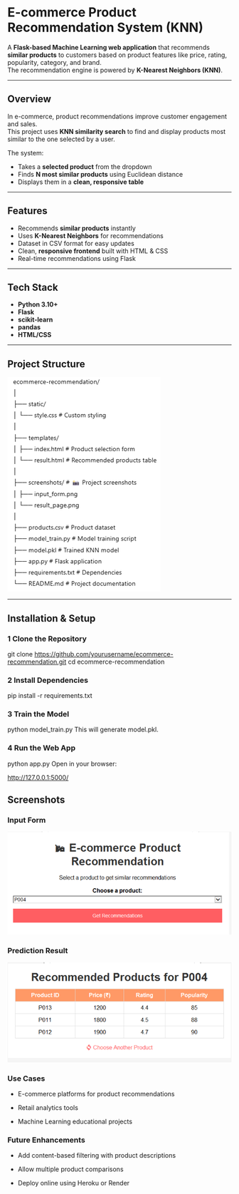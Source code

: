 #  E-commerce Product Recommendation System (KNN)

A **Flask-based Machine Learning web application** that recommends **similar products** to customers based on product features like price, rating, popularity, category, and brand.  
The recommendation engine is powered by **K-Nearest Neighbors (KNN)**.

---

##  Overview
In e-commerce, product recommendations improve customer engagement and sales.  
This project uses **KNN similarity search** to find and display products most similar to the one selected by a user.

The system:
- Takes a **selected product** from the dropdown
- Finds **N most similar products** using Euclidean distance
- Displays them in a **clean, responsive table**

---

##  Features
-  Recommends **similar products** instantly
-  Uses **K-Nearest Neighbors** for recommendations
-  Dataset in CSV format for easy updates
-  Clean, **responsive frontend** built with HTML & CSS
-  Real-time recommendations using Flask

---

##  Tech Stack
- **Python 3.10+**
- **Flask**
- **scikit-learn**
- **pandas**
- **HTML/CSS**

---

##  Project Structure
![alt text](image.png)


---

##  Installation & Setup

### 1️ Clone the Repository

git clone https://github.com/yourusername/ecommerce-recommendation.git
cd ecommerce-recommendation

### 2️ Install Dependencies

pip install -r requirements.txt
### 3️ Train the Model

python model_train.py
This will generate model.pkl.

### 4️ Run the Web App

python app.py
Open in your browser:

http://127.0.0.1:5000/

##  Screenshots

###  Input Form
![Input Form](screenshot/input.png)

###  Prediction Result
![Prediction Result](screenshot/result.png)


###  Use Cases
 - E-commerce platforms for product recommendations

 - Retail analytics tools

 - Machine Learning educational projects

###  Future Enhancements
 - Add content-based filtering with product descriptions

 - Allow multiple product comparisons

 - Deploy online using Heroku or Render
